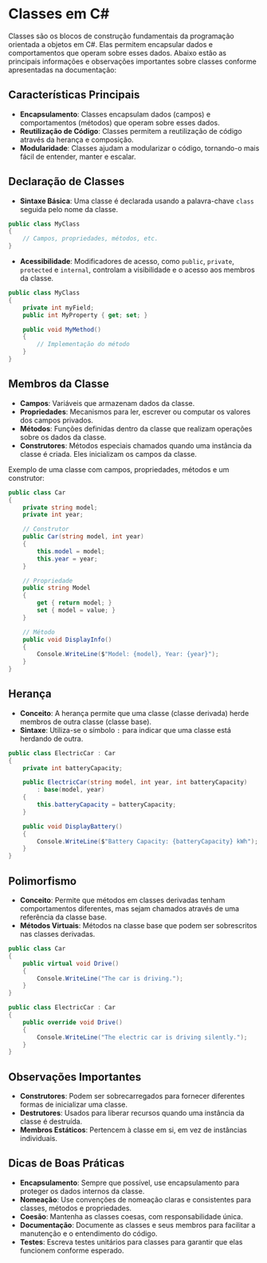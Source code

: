 
# Classes em C#

Classes são os blocos de construção fundamentais da programação orientada a objetos em C#. Elas permitem encapsular dados e comportamentos que operam sobre esses dados. Abaixo estão as principais informações e observações importantes sobre classes conforme apresentadas na documentação:

## Características Principais
- **Encapsulamento**: Classes encapsulam dados (campos) e comportamentos (métodos) que operam sobre esses dados.
- **Reutilização de Código**: Classes permitem a reutilização de código através da herança e composição.
- **Modularidade**: Classes ajudam a modularizar o código, tornando-o mais fácil de entender, manter e escalar.

## Declaração de Classes
- **Sintaxe Básica**: Uma classe é declarada usando a palavra-chave `class` seguida pelo nome da classe.
```csharp
public class MyClass
{
    // Campos, propriedades, métodos, etc.
}
```

- **Acessibilidade**: Modificadores de acesso, como `public`, `private`, `protected` e `internal`, controlam a visibilidade e o acesso aos membros da classe.
```csharp
public class MyClass
{
    private int myField;
    public int MyProperty { get; set; }

    public void MyMethod()
    {
        // Implementação do método
    }
}
```

## Membros da Classe
- **Campos**: Variáveis que armazenam dados da classe.
- **Propriedades**: Mecanismos para ler, escrever ou computar os valores dos campos privados.
- **Métodos**: Funções definidas dentro da classe que realizam operações sobre os dados da classe.
- **Construtores**: Métodos especiais chamados quando uma instância da classe é criada. Eles inicializam os campos da classe.

Exemplo de uma classe com campos, propriedades, métodos e um construtor:
```csharp
public class Car
{
    private string model;
    private int year;

    // Construtor
    public Car(string model, int year)
    {
        this.model = model;
        this.year = year;
    }

    // Propriedade
    public string Model
    {
        get { return model; }
        set { model = value; }
    }

    // Método
    public void DisplayInfo()
    {
        Console.WriteLine($"Model: {model}, Year: {year}");
    }
}
```

## Herança
- **Conceito**: A herança permite que uma classe (classe derivada) herde membros de outra classe (classe base).
- **Sintaxe**: Utiliza-se o símbolo `:` para indicar que uma classe está herdando de outra.
```csharp
public class ElectricCar : Car
{
    private int batteryCapacity;

    public ElectricCar(string model, int year, int batteryCapacity)
        : base(model, year)
    {
        this.batteryCapacity = batteryCapacity;
    }

    public void DisplayBattery()
    {
        Console.WriteLine($"Battery Capacity: {batteryCapacity} kWh");
    }
}
```

## Polimorfismo
- **Conceito**: Permite que métodos em classes derivadas tenham comportamentos diferentes, mas sejam chamados através de uma referência da classe base.
- **Métodos Virtuais**: Métodos na classe base que podem ser sobrescritos nas classes derivadas.
```csharp
public class Car
{
    public virtual void Drive()
    {
        Console.WriteLine("The car is driving.");
    }
}

public class ElectricCar : Car
{
    public override void Drive()
    {
        Console.WriteLine("The electric car is driving silently.");
    }
}
```

## Observações Importantes
- **Construtores**: Podem ser sobrecarregados para fornecer diferentes formas de inicializar uma classe.
- **Destrutores**: Usados para liberar recursos quando uma instância da classe é destruída.
- **Membros Estáticos**: Pertencem à classe em si, em vez de instâncias individuais.

## Dicas de Boas Práticas
- **Encapsulamento**: Sempre que possível, use encapsulamento para proteger os dados internos da classe.
- **Nomeação**: Use convenções de nomeação claras e consistentes para classes, métodos e propriedades.
- **Coesão**: Mantenha as classes coesas, com responsabilidade única.
- **Documentação**: Documente as classes e seus membros para facilitar a manutenção e o entendimento do código.
- **Testes**: Escreva testes unitários para classes para garantir que elas funcionem conforme esperado.

